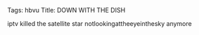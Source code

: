 Tags: hbvu
Title: DOWN WITH THE DISH
  
iptv killed the satellite star notlookingattheeyeinthesky anymore